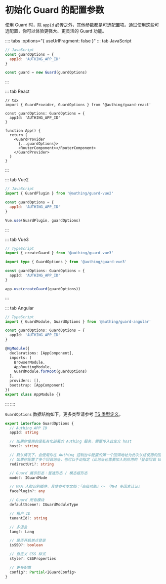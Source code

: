 # 初始化 Guard 的配置参数

使用 Guard 时，除 `appId` 必传之外，其他参数都是可选配置项。通过使用这些可选配置，你可以体验更强大、更灵活的 Guard 功能。

:::: tabs :options="{ useUrlFragment: false }"
::: tab JavaScript
``` js
// JavaScript
const guardOptions = {
  appId: 'AUTHING_APP_ID'
}

const guard = new Guard(guardOptions)
```
:::

::: tab React
```tsx
// tsx
import { GuardProvider, GuardOptions } from '@authing/guard-react'

const guardOptions: GuardOptions = {
  appId: 'AUTHING_APP_ID'
}

function App() {
  return (
    <GuardProvider
      {...guardOptions}>
      <RouterComponent></RouterComponent>
    </GuardProvider>
  )
}
```
:::

::: tab Vue2

```javascript
// JavaScript
import { GuardPlugin } from '@authing/guard-vue2'

const guardOptions = {
  appId: 'AUTHING_APP_ID'
}

Vue.use(GuardPlugin, guardOptions)
```

:::

::: tab Vue3

```typescript
// TypeScript
import { createGuard } from '@authing/guard-vue3'

import type { GuardOptions } from '@authing/guard-vue3'

const guardOptions: GuardOptions = {
  appId: 'AUTHING_APP_ID'
}

app.use(createGuard(guardOptions))
```

:::

::: tab Angular
```typescript
// TypeScript
import { GuardModule, GuardOptions } from '@authing/guard-angular'

const guardOptions: GuardOptions = {
  appId: 'AUTHING_APP_ID'
}

@NgModule({
  declarations: [AppComponent],
  imports: [
    BrowserModule,
    AppRoutingModule,
    GuardModule.forRoot(guardOptions)
  ],
  providers: [],
  bootstrap: [AppComponent]
})
export class AppModule {}
```
:::
::::

`GuardOptions` 数据结构如下，更多类型请参考 [TS 类型定义](./types.md)。

``` ts
export interface GuardOptions {
  // Authing APP ID
  appId: string

  // 如果你使用的是私有化部署的 Authing 服务，需要传入自定义 host
  host?: string

  // 默认情况下，会使用你在 Authing 控制台中配置的第一个回调地址为此次认证使用的回调地址。
  // 如果你配置了多个回调地址，也可以手动指定（此地址也需要加入到应用的「登录回调 URL」中）
  redirectUri?: string

  // Guard 展示形态：普通形态 / 模态框形态
  mode?: IGuardMode

  // MFA 人脸识别插件，具体参考本文档：『高级功能』-> 『MFA 多因素认证』
  facePlugin?: any

  // Guard 所有模块
  defaultScene?: IGuardModuleType

  // 租户 ID
  tenantId?: string

  // 多语言
  lang?: Lang

  // 是否开启单点登录
  isSSO?: boolean

  // 自定义 CSS 样式
  style?: CSSProperties

  // 更多配置
  config?: Partial<IGuardConfig>
}
```
